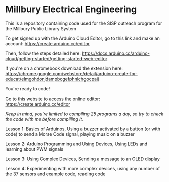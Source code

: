 # Millbury Electrical Engineering
This is a repository containing code used for the SISP outreach program for the Millbury Public Library System

To get signed up with the Arduino Cloud Editor, go to this link and make an account: https://create.arduino.cc/editor

Then, follow the steps detailed here: https://docs.arduino.cc/arduino-cloud/getting-started/getting-started-web-editor

If you're on a chromebook download the extension here: https://chrome.google.com/webstore/detail/arduino-create-for-educat/elmgohdonjdampbcgefphnlchgocpaij

You're ready to code!

Go to this website to access the online editor: https://create.arduino.cc/editor

*Keep in mind, you're limited to compiling 25 programs a day, so try to check the code with me before compilling it.*

Lesson 1: Basics of Arduinos, Using a buzzer activated by a button (or with code) to send a Morse Code signal, playing music on a  buzzer

Lesson 2: Arduino Programming and Using Devices, Using LEDs and learning about PWM signals

Lesson 3: Using Complex Devices, Sending a message to an OLED display

Lesson 4: Experimenting with more complex devices, using any number of the 37 sensors and example code, reading code
